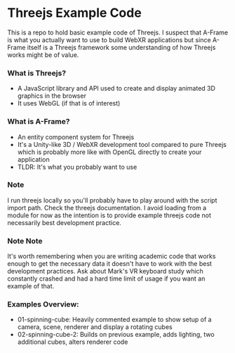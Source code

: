 # Threejs Example Code
This is a repo to hold basic example code of Threejs. I suspect that A-Frame is what you actually want to use to build WebXR applications but since A-Frame itself is a Threejs framework some understanding of how Threejs works might be of value.

### What is Threejs?
- A JavaScript library and API used to create and display animated 3D graphics in the browser
- It uses WebGL (if that is of interest)

### What is A-Frame?
- An entity component system for Threejs
- It's a Unity-like 3D / WebXR development tool compared to pure Threejs which is probably more like with OpenGL directly to create your application
- TLDR: It's what you probably want to use

### Note
I run threejs locally so you'll probably have to play around with the script import path. Check the threejs documentation. I avoid loading from a module for now as the intention is to provide example threejs code not necessarily best development practice. 

### Note Note
It's worth remembering when you are writing academic code that works enough to get the necessary data it doesn't have to work with the best development practices. Ask about Mark's VR keyboard study which constantly crashed and had a hard time limit of usage if you want an example of that. 

### Examples Overview:
- 01-spinning-cube: Heavily commented example to show setup of a camera, scene, renderer and display a rotating cubes
- 02-spinning-cube-2: Builds on previous example, adds lighting, two additional cubes, alters renderer code
